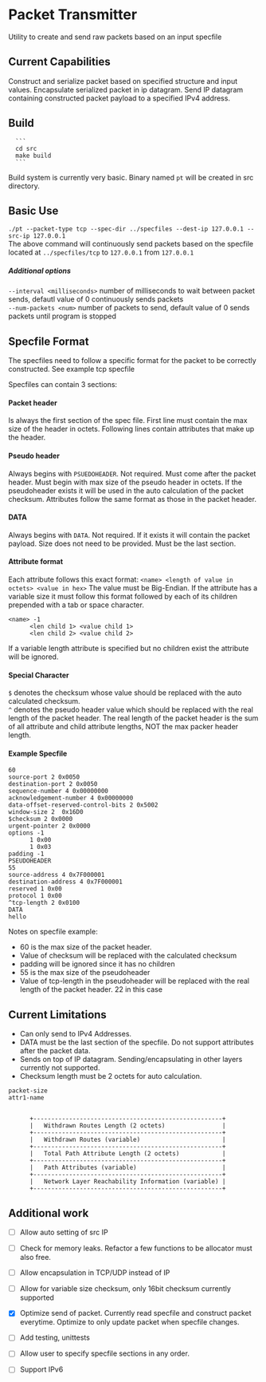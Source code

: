 
# Packet Transmitter
Utility to create and send raw packets based on an input specfile

## Current Capabilities
Construct and serialize packet based on specified structure and input values.
Encapsulate serialized packet in ip datagram.
Send IP datagram containing constructed packet payload to a specified IPv4 address.

## Build
      ```
      cd src
      make build
      ``` 
Build system is currently very basic. Binary named `pt` will be created in src directory. 

## Basic Use
`./pt --packet-type tcp --spec-dir ../specfiles --dest-ip 127.0.0.1 --src-ip 127.0.0.1`    
The above command will continuously send packets based on the specfile located at `../specfiles/tcp` to `127.0.0.1` from `127.0.0.1`

##### Additional options
`--interval <milliseconds>` number of milliseconds to wait between packet sends, defautl value of 0 continuously sends packets    
`--num-packets <num>` number of packets to send, default value of 0 sends packets until program is stopped    

## Specfile Format
The specfiles need to follow a specific format for the packet to be correctly constructed. See example tcp specfile

Specfiles can contain 3 sections: 
#### Packet header 
Is always the first section of the spec file. First line must contain the max size of the header in octets. Following lines contain attributes that make up the header.

#### Pseudo header
Always begins with `PSUEDOHEADER`. Not required. Must come after the packet header. Must begin with max size of the pseudo header in octets. If the pseudoheader exists it will be used in the auto calculation of the packet checksum. Attributes follow the same format as those in the packet header.

#### DATA
Always begins with `DATA`. Not required. If it exists it will contain the packet payload. Size does not need to be provided. Must be the last section.

#### Attribute format
Each attribute follows this exact format: `<name> <length of value in octets> <value in hex>`
The value must be Big-Endian.
If the attribute has a variable size it must follow this format followed by each of its children prepended with a tab or space character.
```
<name> -1
      <len child 1> <value child 1>
      <len child 2> <value child 2>
```
If a variable length attribute is specified but no children exist the attribute will be ignored.

#### Special Character
`$` denotes the checksum whose value should be replaced with the auto calculated checksum.     
`^` denotes the pseudo header value which should be replaced with the real length of the packet header. The real length of the packet header is the sum of all attribute and child attribute lengths, NOT the max packer header length.     

#### Example Specfile
```
60
source-port 2 0x0050
destination-port 2 0x0050
sequence-number 4 0x00000000
acknowledgement-number 4 0x00000000
data-offset-reserved-control-bits 2 0x5002
window-size 2  0x16D0
$checksum 2 0x0000
urgent-pointer 2 0x0000
options -1
      1 0x00
      1 0x03
padding -1
PSEUDOHEADER
55
source-address 4 0x7F000001
destination-address 4 0x7F000001
reserved 1 0x00
protocol 1 0x00
^tcp-length 2 0x0100
DATA
hello
```

Notes on specfile example:
- 60 is the max size of the packet header.
- Value of checksum will be replaced with the calculated checksum
- padding will be ignored since it has no children
- 55 is the max size of the pseudoheader
- Value of tcp-length in the pseudoheader will be replaced with the real length of the packet header. 22 in this case 


## Current Limitations
- Can only send to IPv4 Addresses.
- DATA must be the last section of the specfile. Do not support attributes after the packet data.
- Sends on top of IP datagram. Sending/encapsulating in other layers currently not supported.
- Checksum length must be 2 octets for auto calculation.

```
packet-size
attr1-name


      +-----------------------------------------------------+
      |   Withdrawn Routes Length (2 octets)                |
      +-----------------------------------------------------+
      |   Withdrawn Routes (variable)                       |
      +-----------------------------------------------------+
      |   Total Path Attribute Length (2 octets)            |
      +-----------------------------------------------------+
      |   Path Attributes (variable)                        |
      +-----------------------------------------------------+
      |   Network Layer Reachability Information (variable) |
      +-----------------------------------------------------+
```

## Additional work
- [ ] Allow auto setting of src IP
- [ ] Check for memory leaks. Refactor a few functions to be allocator must also free.
- [ ] Allow encapsulation in TCP/UDP instead of IP
- [ ] Allow for variable size checksum, only 16bit checksum currently supported
- [x] Optimize send of packet. Currently read specfile and construct packet everytime. Optimize to only update packet when specfile changes.
- [ ] Add testing, unittests
- [ ] Allow user to specify specfile sections in any order.
- [ ] Support IPv6







